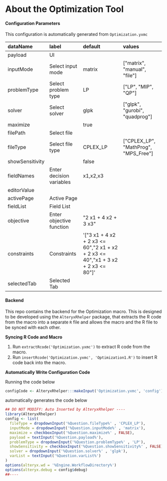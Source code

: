 # About the Optimization Tool

#### Configuration Parameters

This configuration is automatically generated from `Optimization.yxmc`


|dataName        |label                    |default                                                                          |values                               |
|:---------------|:------------------------|:--------------------------------------------------------------------------------|:------------------------------------|
|payload         |UI                       |                                                                                 |                                     |
|inputMode       |Select input mode        |matrix                                                                           |["matrix", "manual", "file"]         |
|problemType     |Select problem type      |LP                                                                               |["LP", "MIP", "QP"]                  |
|solver          |Select solver            |glpk                                                                             |["glpk", "gurobi", "quadprog"]       |
|maximize        |                         |true                                                                             |                                     |
|filePath        |Select file              |                                                                                 |                                     |
|fileType        |Select file type         |CPLEX_LP                                                                         |["CPLEX_LP", "MathProg", "MPS_Free"] |
|showSensitivity |                         |false                                                                            |                                     |
|fieldNames      |Enter decision variables |x1,x2,x3                                                                         |                                     |
|editorValue     |                         |                                                                                 |                                     |
|activePage      |Active Page              |                                                                                 |                                     |
|fieldList       |Field List               |                                                                                 |                                     |
|objective       |Enter objective function |"2 x1 + 4 x2 + 3 x3"                                                             |                                     |
|constraints     |Constraints              |'["3 x1 + 4 x2 + 2 x3 <= 60","2 x1 + x2 + 2 x3 <= 40","x1 + 3 x2 + 2 x3 <= 80"]' |                                     |
|selectedTab     |Selected Tab             |                                                                                 |                                     |


#### Backend

This repo contains the backend for the Optimization macro. This is designed to be developed using the `AlteryxRhelper` package, that extracts the R code from the macro into a separate `R` file and allows the macro and the R file to be synced with each other.

__Syncing R Code and Macro__

1. Run `extractRcode('Optimization.yxmc')` to extract R code from the macro.
2. Run `insertRcode('Optimization.yxmc', 'Optimization1.R')` to insert R code back into the macro.


__Automatically Write Configuration Code__

Running the code below



```r
configCode <- AlteryxRhelper:::makeInput('Optimization.yxmc', 'config')
```

automatically generates the code below

```r
## DO NOT MODIFY: Auto Inserted by AlteryxRhelper ----
library(AlteryxRhelper)
config <- list(
  fileType = dropdownInput('%Question.fileType%' , 'CPLEX_LP'),
  inputMode = dropdownInput('%Question.inputMode%' , 'matrix'),
  maximize = checkboxInput('%Question.maximize%' , FALSE),
  payload = textInput('%Question.payload%'),
  problemType = dropdownInput('%Question.problemType%' , 'LP'),
  showSensitivity = checkboxInput('%Question.showSensitivity%' , FALSE),
  solver = dropdownInput('%Question.solver%' , 'glpk'),
  varList = textInput('%Question.varList%')
)
options(alteryx.wd = '%Engine.WorkflowDirectory%')
options(alteryx.debug = config$debug)
##----
```





